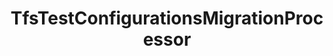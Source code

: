 ---
optionsClassName: TfsTestConfigurationsMigrationProcessorOptions
optionsClassFullName: MigrationTools.Processors.TfsTestConfigurationsMigrationProcessorOptions
configurationSamples:
- name: defaults
  order: 2
  description: 
  code: There are no defaults! Check the sample for options!
  sampleFor: MigrationTools.Processors.TfsTestConfigurationsMigrationProcessorOptions
- name: sample
  order: 1
  description: 
  code: There is no sample, but you can check the classic below for a general feel.
  sampleFor: MigrationTools.Processors.TfsTestConfigurationsMigrationProcessorOptions
- name: classic
  order: 3
  description: 
  code: >-
    {
      "$type": "TfsTestConfigurationsMigrationProcessorOptions",
      "Enabled": false,
      "SourceName": null,
      "TargetName": null
    }
  sampleFor: MigrationTools.Processors.TfsTestConfigurationsMigrationProcessorOptions
description: This processor can migrate `test configuration`. This should be run before `LinkMigrationConfig`.
className: TfsTestConfigurationsMigrationProcessor
typeName: Processors
architecture: 
options:
- parameterName: Enabled
  type: Boolean
  description: If set to `true` then the processor will run. Set to `false` and the processor will not run.
  defaultValue: missing XML code comments
- parameterName: SourceName
  type: String
  description: missing XML code comments
  defaultValue: missing XML code comments
- parameterName: TargetName
  type: String
  description: missing XML code comments
  defaultValue: missing XML code comments
status: Beta
processingTarget: Suites & Plans
classFile: src/MigrationTools.Clients.TfsObjectModel/Processors/TfsTestConfigurationsMigrationProcessor.cs
optionsClassFile: src/MigrationTools.Clients.TfsObjectModel/Processors/TfsTestConfigurationsMigrationProcessorOptions.cs

redirectFrom:
- /Reference/Processors/TfsTestConfigurationsMigrationProcessorOptions/
layout: reference
toc: true
permalink: /Reference/Processors/TfsTestConfigurationsMigrationProcessor/
title: TfsTestConfigurationsMigrationProcessor
categories:
- Processors
- 
topics:
- topic: notes
  path: /docs/Reference/Processors/TfsTestConfigurationsMigrationProcessor-notes.md
  exists: false
  markdown: ''
- topic: introduction
  path: /docs/Reference/Processors/TfsTestConfigurationsMigrationProcessor-introduction.md
  exists: false
  markdown: ''

---